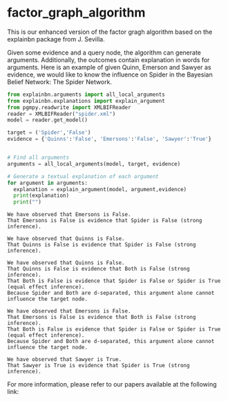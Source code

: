 # factor_graph_algorithm
This is our enhanced version of the factor gragh algorithm based on the explainbn package from J. Sevilla.

Given some evidence and a query node, the algorithm can generate arguments. Additionally, the outcomes contain explanation in words for arguments. Here is an example of given Quinn, Emerson and Sawyer as evidence, we would like to know the influence on Spider in the Bayesian Belief Network: The Spider Network.

```python
from explainbn.arguments import all_local_arguments
from explainbn.explanations import explain_argument
from pgmpy.readwrite import XMLBIFReader
reader = XMLBIFReader("spider.xml")
model = reader.get_model()

target = ('Spider','False')
evidence = {'Quinns':'False', 'Emersons':'False', 'Sawyer':'True'}


# Find all arguments
arguments = all_local_arguments(model, target, evidence)

# Generate a textual explanation of each argument
for argument in arguments:
  explanation = explain_argument(model, argument,evidence)
  print(explanation)
  print("")
```

```
We have observed that Emersons is False.
That Emersons is False is evidence that Spider is False (strong inference).

We have observed that Quinns is False.
That Quinns is False is evidence that Spider is False (strong inference).

We have observed that Quinns is False.
That Quinns is False is evidence that Both is False (strong inference).
That Both is False is evidence that Spider is False or Spider is True (equal effect inference).
Because Spider and Both are d-separated, this argument alone cannot influence the target node.

We have observed that Emersons is False.
That Emersons is False is evidence that Both is False (strong inference).
That Both is False is evidence that Spider is False or Spider is True (equal effect inference).
Because Spider and Both are d-separated, this argument alone cannot influence the target node.

We have observed that Sawyer is True.
That Sawyer is True is evidence that Spider is True (strong inference).
```

For more information, please refer to our papers available at the following link:
